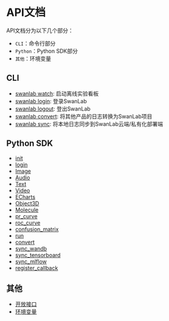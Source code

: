 # API文档

API文档分为以下几个部分：

- `CLI`：命令行部分
- `Python`：Python SDK部分
- `其他`：环境变量

## CLI
- [swanlab watch](/api/cli-swanlab-watch.md): 启动离线实验看板
- [swanlab login](/api/cli-swanlab-login.md): 登录SwanLab
- [swanlab logout](/api/cli-swanlab-logout.md): 登出SwanLab
- [swanlab convert](/api/cli-swanlab-convert.md): 将其他产品的日志转换为SwanLab项目
- [swanlab sync](/api/cli-swanlab-sync.md): 将本地日志同步到SwanLab云端/私有化部署端

## Python SDK
- [init](/api/py-init.md)
- [login](/api/py-login.md)
- [Image](/api/py-Image.md)
- [Audio](/api/py-Audio.md)
- [Text](/api/py-Text.md)
- [Video](/api/py-video.md)
- [ECharts](/api/py-echarts.md)
- [Object3D](/api/py-object3d.md)
- [Molecule](/api/py-molecule.md)
- [pr_curve](/api/py-pr_curve.md)
- [roc_curve](/api/py-roc_curve.md)
- [confusion_matrix](/api/py-confusion_matrix.md)
- [run](/api/py-run.md)
- [convert](/api/py-converter.md)
- [sync_wandb](/api/py-sync-wandb.md)
- [sync_tensorboard](/api/py-sync-tensorboard.md)
- [sync_mlflow](/api/py-sync-mlflow.md)
- [register_callback](/api/py-register-callback.md)

## 其他
- [开放接口](/api/openapi.md)
- [环境变量](/api/environment-variable.md)

    